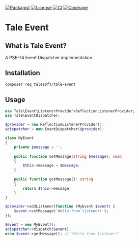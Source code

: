 
[![Packagist](https://img.shields.io/packagist/v/talesoft/tale-event.svg?style=for-the-badge)](https://packagist.org/packages/talesoft/tale-event)
[![License](https://img.shields.io/github/license/Talesoft/tale-event.svg?style=for-the-badge)](https://github.com/Talesoft/tale-event/blob/master/LICENSE.md)
[![CI](https://img.shields.io/travis/Talesoft/tale-event.svg?style=for-the-badge)](https://travis-ci.org/Talesoft/tale-event)
[![Coverage](https://img.shields.io/codeclimate/coverage/Talesoft/tale-stream.svg?style=for-the-badge)](https://codeclimate.com/github/Talesoft/tale-event)

Tale Event
==========

What is Tale Event?
-------------------

A PSR-14 Event Dispatcher implementation

Installation
------------

```bash
composer req talesoft/tale-event
```

Usage
-----

```php
use Tale\Event\ListenerProvider\ReflectionListenerProvider;
use Tale\EventDispatcher;

$provider = new ReflectionListenerProvider();
$dispatcher = new EventDispatcher($provider);

class MyEvent
{
    private $message = '';
    
    public function setMessage(string $message): void
    {
        $this->message = $message;
    }
    
    public function getMessage(): string
    {
        return $this->message;
    }
}

$provider->addListener(function (MyEvent $event) {
    $event->setMessage('Hello from listener!');
});

$event = new MyEvent();
$dispatcher->dispatch($event);
echo $event->getMessage(); // "Hello from listener!"
```
